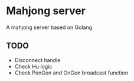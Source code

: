 # Mahjong server

A mahjong server based on Golang

## TODO

- Disconnect handle
- Check Hu logic
- Check PonGon and OnGon broadcast function